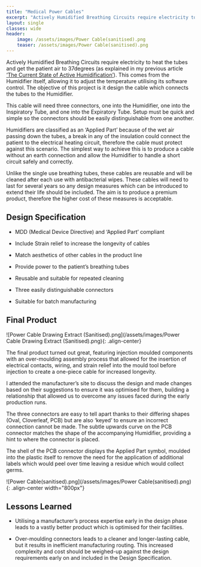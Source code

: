 ```yaml
---
title: "Medical Power Cables"
excerpt: "Actively Humidified Breathing Circuits require electricity to heat the tubes and get the patient air to 37degrees..."
layout: single
classes: wide
header:
    image: /assets/images/Power Cable(sanitised).png
    teaser: /assets/images/Power Cable(sanitised).png
---
```


Actively Humidified Breathing Circuits require electricity to heat the tubes and get the patient air to 37degrees (as explained in my previous article [‘The Current State of Active Humidification’](https://kieranreck.github.io/portfolio/The%20Current%20State%20of%20Humidified%20Medical%20Air%20Delivery/)). This comes from the Humidifier itself, allowing it to adjust the temperature utilising its software control. The objective of this project is it design the cable which connects the tubes to the Humidifier.

This cable will need three connectors, one into the Humidifier, one into the Inspiratory Tube, and one into the Expiratory Tube. Setup must be quick and simple so the connectors should be easily distinguishable from one another.

Humidifiers are classified as an ‘Applied Part’ because of the wet air passing down the tubes, a break in any of the insulation could connect the patient to the electrical heating circuit, therefore the cable must protect against this scenario. The simplest way to achieve this is to produce a cable without an earth connection and allow the Humidifier to handle a short circuit safely and correctly.

Unlike the single use breathing tubes, these cables are reusable and will be cleaned after each use with antibacterial wipes. These cables will need to last for several years so any design measures which can be introduced to extend their life should be included. The aim is to produce a premium product, therefore the higher cost of these measures is acceptable.

## Design Specification

- MDD (Medical Device Directive) and ‘Applied Part’ compliant

- Include Strain relief to increase the longevity of cables

- Match aesthetics of other cables in the product line

- Provide power to the patient’s breathing tubes

- Reusable and suitable for repeated cleaning

- Three easily distinguishable connectors

- Suitable for batch manufacturing

## Final Product

![Power Cable Drawing Extract (Sanitised).png](/assets/images/Power Cable Drawing Extract (Sanitised).png){: .align-center}


The final product turned out great, featuring injection moulded components with an over-moulding assembly process that allowed for the insertion of electrical contacts, wiring, and strain relief into the mould tool before injection to create a one-piece cable for increased longevity.

I attended the manufacturer’s site to discuss the design and made changes based on their suggestions to ensure it was optimised for them, building a relationship that allowed us to overcome any issues faced during the early production runs.

The three connectors are easy to tell apart thanks to their differing shapes (Oval, Cloverleaf, PCB) but are also ‘keyed’ to ensure an incorrect connection cannot be made. The subtle upwards curve on the PCB connector matches the shape of the accompanying Humidifier, providing a hint to where the connector is placed.

The shell of the PCB connector displays the Applied Part symbol, moulded into the plastic itself to remove the need for the application of additional labels which would peel over time leaving a residue which would collect germs.

![Power Cable(sanitised).png](/assets/images/Power Cable(sanitised).png){: .align-center width="800px"}

## Lessons Learned

- Utilising a manufacturer’s process expertise early in the design phase leads to a vastly better product which is optimised for their facilities.

- Over-moulding connectors leads to a cleaner and longer-lasting cable, but it results in inefficient manufacturing routing. This increased complexity and cost should be weighed-up against the design requirements early on and included in the Design Specification.

